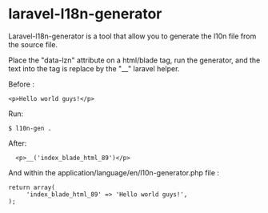 laravel-l18n-generator
======================

Laravel-l18n-generator is a tool that allow you to generate the l10n file from the source file. 

Place the "data-lzn" attribute on a html/blade tag, run the generator, and the text into the tag is replace by the "__" laravel helper.

Before : 

```
<p>Hello world guys!</p>
```
Run:

```
$ l10n-gen .
```
After:

```
  <p>__('index_blade_html_89')</p>
```

And within the application/language/en/l10n-generator.php file :

```
return array(
     'index_blade_html_89' => 'Hello world guys!',
);
```
